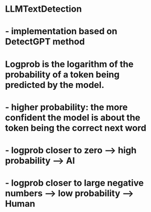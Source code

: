 # LLMTextDetection 
# - implementation based on DetectGPT method

# Logprob is the logarithm of the probability of a token being predicted by the model.
# - higher probability: the more confident the model is about the token being the correct next word 
# - logprob closer to zero --> high probability --> AI
# - logprob closer to large negative numbers --> low probability --> Human
